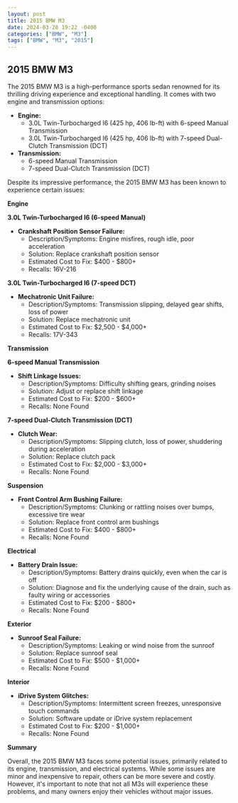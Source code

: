 ```yaml
---
layout: post
title: 2015 BMW M3
date: 2024-03-28 19:22 -0400
categories: ["BMW", "M3"]
tags: ["BMW", "M3", "2015"]
---
```

## 2015 BMW M3

The 2015 BMW M3 is a high-performance sports sedan renowned for its thrilling driving experience and exceptional handling. It comes with two engine and transmission options:

- **Engine:**
    - 3.0L Twin-Turbocharged I6 (425 hp, 406 lb-ft) with 6-speed Manual Transmission
    - 3.0L Twin-Turbocharged I6 (425 hp, 406 lb-ft) with 7-speed Dual-Clutch Transmission (DCT)
- **Transmission:**
    - 6-speed Manual Transmission
    - 7-speed Dual-Clutch Transmission (DCT)

Despite its impressive performance, the 2015 BMW M3 has been known to experience certain issues:

**Engine**

**3.0L Twin-Turbocharged I6 (6-speed Manual)**

- **Crankshaft Position Sensor Failure:**
    - Description/Symptoms: Engine misfires, rough idle, poor acceleration
    - Solution: Replace crankshaft position sensor
    - Estimated Cost to Fix: $400 - $800+
    - Recalls: 16V-216

**3.0L Twin-Turbocharged I6 (7-speed DCT)**

- **Mechatronic Unit Failure:**
    - Description/Symptoms: Transmission slipping, delayed gear shifts, loss of power
    - Solution: Replace mechatronic unit
    - Estimated Cost to Fix: $2,500 - $4,000+
    - Recalls: 17V-343

**Transmission**

**6-speed Manual Transmission**

- **Shift Linkage Issues:**
    - Description/Symptoms: Difficulty shifting gears, grinding noises
    - Solution: Adjust or replace shift linkage
    - Estimated Cost to Fix: $200 - $600+
    - Recalls: None Found

**7-speed Dual-Clutch Transmission (DCT)**

- **Clutch Wear:**
    - Description/Symptoms: Slipping clutch, loss of power, shuddering during acceleration
    - Solution: Replace clutch pack
    - Estimated Cost to Fix: $2,000 - $3,000+
    - Recalls: None Found

**Suspension**

- **Front Control Arm Bushing Failure:**
    - Description/Symptoms: Clunking or rattling noises over bumps, excessive tire wear
    - Solution: Replace front control arm bushings
    - Estimated Cost to Fix: $400 - $800+
    - Recalls: None Found

**Electrical**

- **Battery Drain Issue:**
    - Description/Symptoms: Battery drains quickly, even when the car is off
    - Solution: Diagnose and fix the underlying cause of the drain, such as faulty wiring or accessories
    - Estimated Cost to Fix: $200 - $800+
    - Recalls: None Found

**Exterior**

- **Sunroof Seal Failure:**
    - Description/Symptoms: Leaking or wind noise from the sunroof
    - Solution: Replace sunroof seal
    - Estimated Cost to Fix: $500 - $1,000+
    - Recalls: None Found

**Interior**

- **iDrive System Glitches:**
    - Description/Symptoms: Intermittent screen freezes, unresponsive touch commands
    - Solution: Software update or iDrive system replacement
    - Estimated Cost to Fix: $200 - $1,000+
    - Recalls: None Found

**Summary**

Overall, the 2015 BMW M3 faces some potential issues, primarily related to its engine, transmission, and electrical systems. While some issues are minor and inexpensive to repair, others can be more severe and costly. However, it's important to note that not all M3s will experience these problems, and many owners enjoy their vehicles without major issues.
